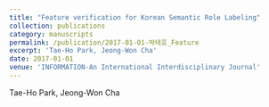 ```yaml
---
title: "Feature verification for Korean Semantic Role Labeling"
collection: publications
category: manuscripts
permalink: /publication/2017-01-01-박태호_Feature
excerpt: 'Tae-Ho Park, Jeong-Won Cha'
date: 2017-01-01
venue: 'INFORMATION-An International Interdisciplinary Journal'
---
```

Tae-Ho Park, Jeong-Won Cha
